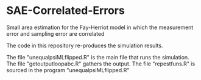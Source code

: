 # SAE-Correlated-Errors
Small area estimation for the Fay-Herriot model in which the measurement error and sampling error are correlated

The code in this repository re-produces the simulation results. 

The file "unequalpsiMLflipped.R" is the main file that runs the simulation. 
The file "getoutputloopabc.R" gathers the output. 
The file "repestfuns.R" is sourced in the program "unequalpsiMLflipped.R"
